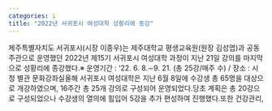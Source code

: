 ```yaml
---
categories: i
title: "2022년 서귀포시 여성대학 성황리에 종강"
---
```

제주특별자치도 서귀포시(시장 이종우)는 제주대학교 평생교육원(원장 김성엽)과 공동 주관으로 운영했던 2022년 제15기 서귀포시 여성대학 과정이 지난 21일 강의를 마지막으로 성황리에 종강했다.※ 운영기간 : ‘22. 6. 8.∼9. 21. (총 25강/매주 수) / 장소 : 시청 별관 문화강좌실올해 서귀포시 여성대학은 지난 6월 8일에 수강생 총 65명을 대상으로 개강하였으며, 16주간 총 25개 강의로 구성되어 운영되었다.당초 계획은 총 20강으로 구성되었으나 수강생의 열의에 힘입어 5강을 추가 편성하여 진행했다.또한 건강관리,